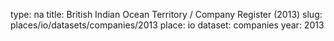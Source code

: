 type: na
title: British Indian Ocean Territory / Company Register (2013)
slug: places/io/datasets/companies/2013
place: io
dataset: companies
year: 2013
